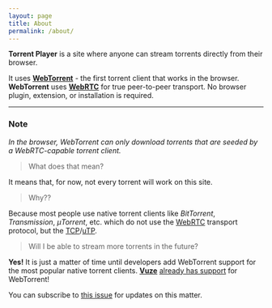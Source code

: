 ```yaml
---
layout: page
title: About
permalink: /about/
---
```


**Torrent Player** is a site where anyone can stream torrents directly from their browser.

It uses **[WebTorrent](https://webtorrent.io/)** - the first torrent client that works in the browser. **WebTorrent** uses **[WebRTC](https://webrtc.org/)** for true peer-to-peer transport. No browser plugin, extension, or installation is required.

---

### Note

*In the browser, WebTorrent can only download torrents that are seeded by a WebRTC-capable torrent client.*

> What does that mean?

It means that, for now, not every torrent will work on this site.

> Why??

Because most people use native torrent clients like *BitTorrent*, *Transmission*, *μTorrent*, etc. which do not use the [WebRTC](https://en.wikipedia.org/wiki/WebRTC) transport protocol, but the [TCP](https://en.wikipedia.org/wiki/Transmission_Control_Protocol)/[uTP](https://en.wikipedia.org/wiki/Micro_Transport_Protocol).

> Will I be able to stream more torrents in the future?

**Yes!** It is just a matter of time until developers add WebTorrent support for the most popular native torrent clients. **[Vuze](http://www.vuze.com/)** [already has support](https://wiki.vuze.com/w/WebTorrent) for WebTorrent!

You can subscribe to [this issue](https://github.com/feross/webtorrent/issues/369) for updates on this matter.
